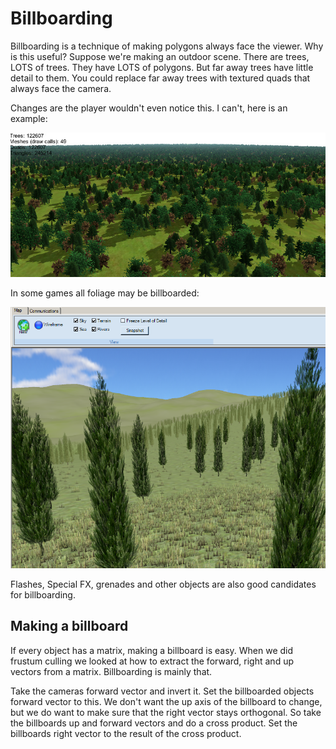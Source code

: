 # Billboarding

Billboarding is a technique of making polygons always face the viewer. Why is this useful? Suppose we're making an outdoor scene. There are trees, LOTS of trees. They have LOTS of polygons. But far away trees have little detail to them. You could replace far away trees with textured quads that always face the camera.

Changes are the player wouldn't even notice this. I can't, here is an example:

![BILL1.jpg](BILL1.jpg)

In some games all foliage may be billboarded:

![BILL2.png](BILL2.png)

Flashes, Special FX, grenades and other objects are also good candidates for billboarding.

## Making a billboard

If every object has a matrix, making a billboard is easy. When we did frustum culling we looked at how to extract the forward, right and up vectors from a matrix. Billboarding is mainly that.

Take the cameras forward vector and invert it. Set the billboarded objects forward vector to this. We don't want the up axis of the billboard to change, but we do want to make sure that the right vector stays orthogonal. So take the billboards up and forward vectors and do a cross product. Set the billboards right vector to the result of the cross product.